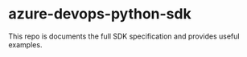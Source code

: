 # azure-devops-python-sdk
This repo is documents the full SDK specification and provides useful examples.
